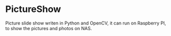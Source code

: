 # PictureShow
Picture slide show writen in Python and OpenCV, it can run on Raspberry PI, to show the pictures and photos on NAS.
